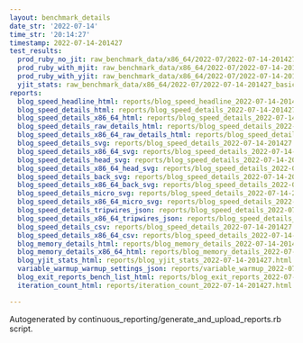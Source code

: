 ```yaml
---
layout: benchmark_details
date_str: '2022-07-14'
time_str: '20:14:27'
timestamp: 2022-07-14-201427
test_results:
  prod_ruby_no_jit: raw_benchmark_data/x86_64/2022-07/2022-07-14-201427_basic_benchmark_prod_ruby_no_jit.json
  prod_ruby_with_mjit: raw_benchmark_data/x86_64/2022-07/2022-07-14-201427_basic_benchmark_prod_ruby_with_mjit.json
  prod_ruby_with_yjit: raw_benchmark_data/x86_64/2022-07/2022-07-14-201427_basic_benchmark_prod_ruby_with_yjit.json
  yjit_stats: raw_benchmark_data/x86_64/2022-07/2022-07-14-201427_basic_benchmark_yjit_stats.json
reports:
  blog_speed_headline_html: reports/blog_speed_headline_2022-07-14-201427.html
  blog_speed_details_html: reports/blog_speed_details_2022-07-14-201427.html
  blog_speed_details_x86_64_html: reports/blog_speed_details_2022-07-14-201427.x86_64.html
  blog_speed_details_raw_details_html: reports/blog_speed_details_2022-07-14-201427.raw_details.html
  blog_speed_details_x86_64_raw_details_html: reports/blog_speed_details_2022-07-14-201427.x86_64.raw_details.html
  blog_speed_details_svg: reports/blog_speed_details_2022-07-14-201427.svg
  blog_speed_details_x86_64_svg: reports/blog_speed_details_2022-07-14-201427.x86_64.svg
  blog_speed_details_head_svg: reports/blog_speed_details_2022-07-14-201427.head.svg
  blog_speed_details_x86_64_head_svg: reports/blog_speed_details_2022-07-14-201427.x86_64.head.svg
  blog_speed_details_back_svg: reports/blog_speed_details_2022-07-14-201427.back.svg
  blog_speed_details_x86_64_back_svg: reports/blog_speed_details_2022-07-14-201427.x86_64.back.svg
  blog_speed_details_micro_svg: reports/blog_speed_details_2022-07-14-201427.micro.svg
  blog_speed_details_x86_64_micro_svg: reports/blog_speed_details_2022-07-14-201427.x86_64.micro.svg
  blog_speed_details_tripwires_json: reports/blog_speed_details_2022-07-14-201427.tripwires.json
  blog_speed_details_x86_64_tripwires_json: reports/blog_speed_details_2022-07-14-201427.x86_64.tripwires.json
  blog_speed_details_csv: reports/blog_speed_details_2022-07-14-201427.csv
  blog_speed_details_x86_64_csv: reports/blog_speed_details_2022-07-14-201427.x86_64.csv
  blog_memory_details_html: reports/blog_memory_details_2022-07-14-201427.html
  blog_memory_details_x86_64_html: reports/blog_memory_details_2022-07-14-201427.x86_64.html
  blog_yjit_stats_html: reports/blog_yjit_stats_2022-07-14-201427.html
  variable_warmup_warmup_settings_json: reports/variable_warmup_2022-07-14-201427.warmup_settings.json
  blog_exit_reports_bench_list_html: reports/blog_exit_reports_2022-07-14-201427.bench_list.html
  iteration_count_html: reports/iteration_count_2022-07-14-201427.html

---
```

Autogenerated by continuous_reporting/generate_and_upload_reports.rb script.
